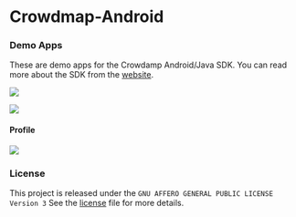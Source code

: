 Crowdmap-Android
================

### Demo Apps
These are demo apps for the Crowdamp Android/Java SDK. You can read more about the SDK
from the [website][1].

![](https://raw.github.com/ushahidi/Crowdmap-Android/master/screenshots/nexu4_landscape_framed.png)

![](https://raw.github.com/ushahidi/Crowdmap-Android/master/screenshots/nexus_portrait_framed.png)


#### Profile
![](https://raw.github.com/ushahidi/Crowdmap-Android/master/screenshots/profile_framed.png)

### License
This project is released under the `GNU AFFERO GENERAL PUBLIC LICENSE Version 3`
See the [license][2] file for more details.

[1]: http://ushahidi.github.io/Crowdmap-Java/
[2]: https://github.com/ushahidi/Crowdmap-Android/blob/master/LICENSE